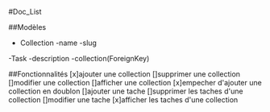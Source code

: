 #Doc_List

##Modèles

- Collection
  -name
  -slug

-Task
  -description
  -collection(ForeignKey)

##Fonctionnalités
[x]ajouter une collection
[]supprimer une collection
[]modifier une collection
[]afficher une collection
[x]empecher d'ajouter une collection en doublon
[]ajouter une tache
[]supprimer les taches d'une collection
[]modifier une tache
[x]afficher les taches d'une collection


